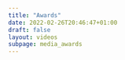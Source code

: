 ```yaml
---
title: "Awards"
date: 2022-02-26T20:46:47+01:00
draft: false
layout: videos
subpage: media_awards
---
```

